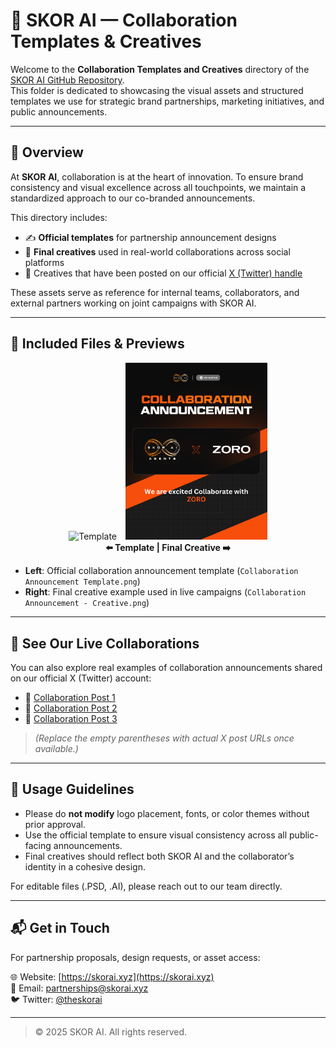 # 🤝 SKOR AI — Collaboration Templates & Creatives

Welcome to the **Collaboration Templates and Creatives** directory of the [SKOR AI GitHub Repository](https://github.com/TheSkorAI/SKOR-AI).  
This folder is dedicated to showcasing the visual assets and structured templates we use for strategic brand partnerships, marketing initiatives, and public announcements.

---

## 📌 Overview

At **SKOR AI**, collaboration is at the heart of innovation. To ensure brand consistency and visual excellence across all touchpoints, we maintain a standardized approach to our co-branded announcements.

This directory includes:
- ✍️ **Official templates** for partnership announcement designs  
- 🎨 **Final creatives** used in real-world collaborations across social platforms  
- 📢 Creatives that have been posted on our official [X (Twitter) handle](https://x.com/theskorai)

These assets serve as reference for internal teams, collaborators, and external partners working on joint campaigns with SKOR AI.

---

## 📂 Included Files & Previews

<div align="center">
  <img src="./Collaboration%20Announcement%20Template.png" alt="Template" width="45%" style="margin-right: 10px;">
  <img src="./Collaboration%20Announcement%20-%20Creative.png" alt="Creative" width="45%">
</div>

<div align="center"><b>⬅️ Template | Final Creative ➡️</b></div>

- **Left**: Official collaboration announcement template (`Collaboration Announcement Template.png`)  
- **Right**: Final creative example used in live campaigns (`Collaboration Announcement - Creative.png`)

---

## 📣 See Our Live Collaborations

You can also explore real examples of collaboration announcements shared on our official X (Twitter) account:

- 🔗 [Collaboration Post 1]()  
- 🔗 [Collaboration Post 2]()  
- 🔗 [Collaboration Post 3]()  

> *(Replace the empty parentheses with actual X post URLs once available.)*

---

## 📎 Usage Guidelines

- Please do **not modify** logo placement, fonts, or color themes without prior approval.
- Use the official template to ensure visual consistency across all public-facing announcements.
- Final creatives should reflect both SKOR AI and the collaborator’s identity in a cohesive design.

For editable files (.PSD, .AI), please reach out to our team directly.

---

## 📬 Get in Touch

For partnership proposals, design requests, or asset access:

🌐 Website: [https://skorai.xyz](https://skorai.xyz)  
📧 Email: partnerships@skorai.xyz  
🐦 Twitter: [@theskorai](https://x.com/theskorai)

---

> © 2025 SKOR AI. All rights reserved.

